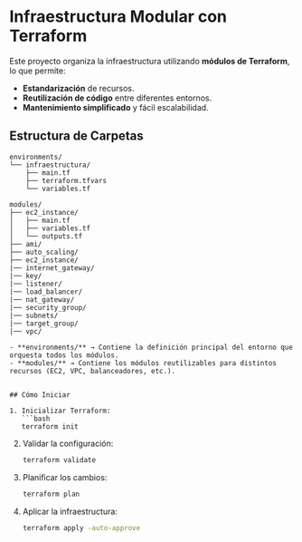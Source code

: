 # Infraestructura Modular con Terraform

Este proyecto organiza la infraestructura utilizando **módulos de Terraform**, lo que permite:

- **Estandarización** de recursos.
- **Reutilización de código** entre diferentes entornos.
- **Mantenimiento simplificado** y fácil escalabilidad.

## Estructura de Carpetas

```plaintext
environments/
└── infraestructura/
    ├── main.tf
    ├── terraform.tfvars
    └── variables.tf

modules/
├── ec2_instance/
│   ├── main.tf
│   ├── variables.tf
│   └── outputs.tf
├── ami/
├── auto_scaling/
├── ec2_instance/
|── internet_gateway/
|── key/
|── listener/
|── load_balancer/
|── nat_gateway/
|── security_group/
|── subnets/
|── target_group/
|── vpc/

- **environments/** → Contiene la definición principal del entorno que orquesta todos los módulos.
- **modules/** → Contiene los módulos reutilizables para distintos recursos (EC2, VPC, balanceadores, etc.).


## Cómo Iniciar

1. Inicializar Terraform:
   ```bash
   terraform init
   ```

2. Validar la configuración:
   ```bash
   terraform validate
   ```

3. Planificar los cambios:
   ```bash
   terraform plan
   ```

4. Aplicar la infraestructura:
   ```bash
   terraform apply -auto-approve
   ```
